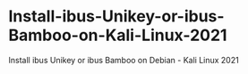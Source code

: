 # Install-ibus-Unikey-or-ibus-Bamboo-on-Kali-Linux-2021
Install ibus Unikey or ibus Bamboo on Debian - Kali Linux 2021
